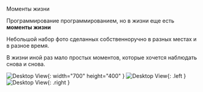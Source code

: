 Моменты жизни

Программирование программированием, но в жизни еще есть **моменты жизни**

Небольшой набор фото сделанных собственноручно в разных местах и в разное время.
 
В жизни иной раз мало простых моментов, которые хочется наблюдать снова и снова.

![Desktop View](/assets/img/sample/mockup.png){: width="700" height="400" }
![Desktop View](/assets/img/sample/mockup.png){: .left }
![Desktop View](/assets/img/sample/mockup.png){: .right }
